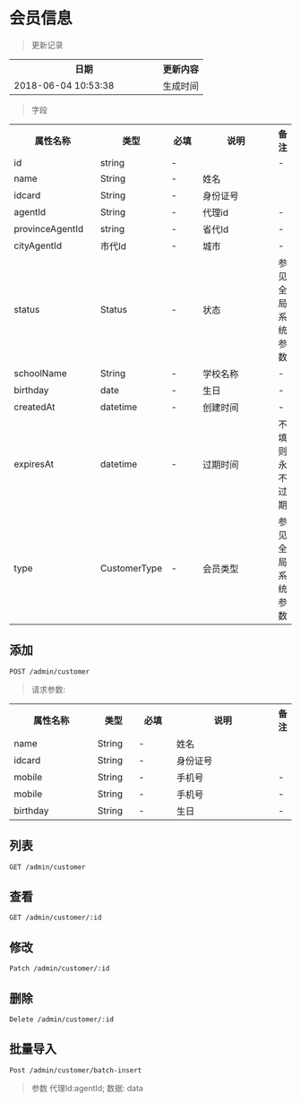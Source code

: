 # 会员信息

> 更新记录

<table>
    <tr>
        <th style="width:250px;">日期</th>
        <th>更新内容</th>
    </tr>
    <tr>
        <td>2018-06-04 10:53:38</td>
        <td>生成时间</td>
    </tr>
</table>

> 字段

<table>
    <tr>
        <th style="width:150px;">属性名称</th>
        <th style="width:60px;">类型</th>
        <th style="width:60px;">必填</th>
        <th style="width:200px;">说明</th>
        <th>备注</th>
    </tr>
    <tr>
        <td>id</td>
        <td>string</td>
        <td>-</td>
        <td></td>
        <td>-</td>
    </tr>
    <tr>
        <td>name</td>
        <td>String</td>
        <td>-</td>
        <td>姓名</td>
        <td></td>
    </tr>
    <tr>
        <td>idcard</td>
        <td>String</td>
        <td>-</td>
        <td>身份证号</td>
        <td></td>
    </tr>
    <tr>
        <td>agentId</td>
        <td>String</td>
        <td>-</td>
        <td>代理id</td>
        <td>-</td>
    </tr>
    <tr>
        <td>provinceAgentId</td>
        <td>string</td>
        <td>-</td>
        <td>省代Id</td>
        <td>-</td>
    </tr>
    <tr>
        <td>cityAgentId</td>
        <td>市代Id</td>
        <td>-</td>
        <td>城市</td>
        <td>-</td>
    </tr>
    <tr>
        <td>status</td>
        <td>Status</td>
        <td>-</td>
        <td>状态</td>
        <td>参见全局系统参数</td>
    </tr>
    <tr>
        <td>schoolName</td>
        <td>String</td>
        <td>-</td>
        <td>学校名称</td>
        <td>-</td>
    </tr>
    <tr>
        <td>birthday</td>
        <td>date</td>
        <td>-</td>
        <td>生日</td>
        <td>-</td>
    </tr>
    <tr>
        <td>createdAt</td>
        <td>datetime</td>
        <td>-</td>
        <td>创建时间</td>
        <td>-</td>
    </tr>
    <tr>
        <td>expiresAt</td>
        <td>datetime</td>
        <td>-</td>
        <td>过期时间</td>
        <td>不填则永不过期</td>
    </tr>
    <tr>
        <td>type</td>
        <td>CustomerType</td>
        <td>-</td>
        <td>会员类型</td>
        <td>参见全局系统参数</td>
    </tr>
</table>


## 添加

```
POST /admin/customer
```

> 请求参数:

<table>
    <tr>
        <th style="width:150px;">属性名称</th>
        <th style="width:60px;">类型</th>
        <th style="width:60px;">必填</th>
        <th style="width:200px;">说明</th>
        <th>备注</th>
    </tr>
    <tr>
        <td>name</td>
        <td>String</td>
        <td>-</td>
        <td>姓名</td>
        <td></td>
    </tr>
    <tr>
        <td>idcard</td>
        <td>String</td>
        <td>-</td>
        <td>身份证号</td>
        <td></td>
    </tr>
    <tr>
        <td>mobile</td>
        <td>String</td>
        <td>-</td>
        <td>手机号</td>
        <td>-</td>
    </tr>
    <tr>
        <td>mobile</td>
        <td>String</td>
        <td>-</td>
        <td>手机号</td>
        <td>-</td>
    </tr>
    <tr>
        <td>birthday</td>
        <td>String</td>
        <td>-</td>
        <td>生日</td>
        <td>-</td>
    </tr>
</table>    
    
    
## 列表

```
GET /admin/customer
```

## 查看

```
GET /admin/customer/:id
```


## 修改

```
Patch /admin/customer/:id
```

## 删除

```
Delete /admin/customer/:id
```

## 批量导入

```
Post /admin/customer/batch-insert
```
>参数 代理Id:agentId; 数据: data